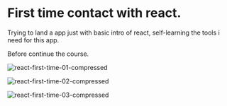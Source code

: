 # First time contact with react.
<p>
Trying to land a app just with basic intro of react,
self-learning the tools i need for this app.

Before continue the course.
</p>

![react-first-time-01-compressed](https://user-images.githubusercontent.com/92688864/162413614-cf4f80f0-616f-47c3-b090-66e633f3870c.gif)

![react-first-time-02-compressed](https://user-images.githubusercontent.com/92688864/162413645-e50222c8-2509-4580-bd93-8eb8ab6b6981.gif)

![react-first-time-03-compressed](https://user-images.githubusercontent.com/92688864/162413661-583859c8-4f18-4df0-8209-999a44cc70c0.gif)
